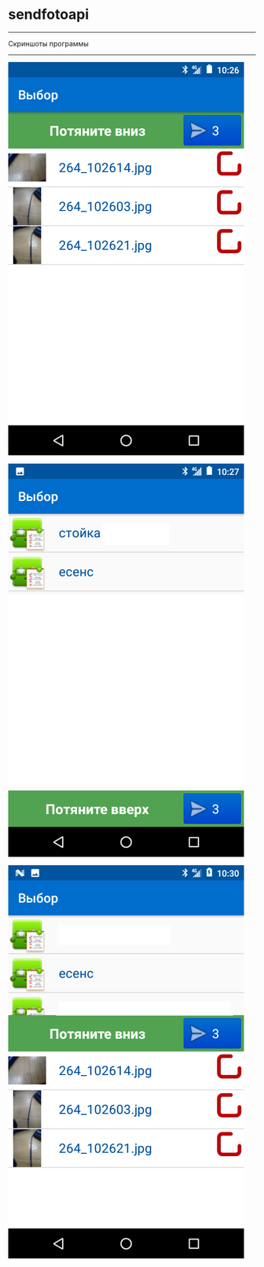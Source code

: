 # sendfotoapi

<hr>

Скриншоты программы

<hr>

![первый](https://github.com/SergioDb/sendfotoapi/blob/master/Screens/Screenshot_20190814-102650.png)

![второй](https://github.com/SergioDb/sendfotoapi/blob/master/Screens/Screenshot_20190814-102705.png)

![третий](https://github.com/SergioDb/sendfotoapi/blob/master/Screens/Screenshot_20190814-103012.png)
